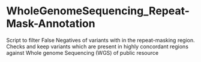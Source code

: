 # WholeGenomeSequencing_Repeat-Mask-Annotation
Script to filter False Negatives of variants with in the repeat-masking region. Checks and keep variants which are present in highly concordant regions against Whole genome Sequencing (WGS) of public resource
